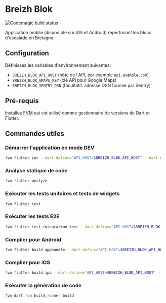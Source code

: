 # Breizh Blok

[![Codemagic build status](https://api.codemagic.io/apps/650ad9baab73c45ac24d4bca/ci/status_badge.svg)](https://codemagic.io/apps/650ad9baab73c45ac24d4bca/ci/latest_build)

Application mobile (disponible sur iOS et Android) répertoriant les blocs d'escalade en Bretagne

## Configuration

Définissez les variables d'environnement suivantes:

- `BREIZH_BLOK_API_HOST` (hôte de l'API, par exemple `api.example.com`)
- `BREIZH_BLOK_GMAPS_KEY` (clé API pour Google Maps)
- `BREIZH_BLOK_SENTRY_DSN` (facultatif. adresse DSN fournie par Sentry)

## Pré-requis

Installez [FVM](https://fvm.app/) qui est utilisé comme gestionnaire de versions de Dart et Flutter.

## Commandes utiles

### Démarrer l'application en mode DEV

```bash
fvm flutter run --dart-define="API_HOST=$BREIZH_BLOK_API_HOST" --dart-define="GMAPS_KEY=$BREIZH_BLOK_GMAPS_KEY" --debug
```

### Analyse statique de code

```bash
fvm flutter analyze
```

### Exécuter les tests unitaires et tests de widgets

```bash
fvm flutter test
```

### Exécuter les tests E2E

```bash
fvm flutter test integration_test --dart-define="API_HOST=$BREIZH_BLOK_API_HOST" --dart-define="GMAPS_KEY=$BREIZH_BLOK_GMAPS_KEY" --dart-define="REQUEST_TIMEOUT=20"
```

### Compiler pour Android

```bash
fvm flutter build appbundle --dart-define="API_HOST=$BREIZH_BLOK_API_HOST" --dart-define="GMAPS_KEY=$BREIZH_BLOK_GMAPS_KEY" --dart-define="SENTRY_DSN=$BREIZH_BLOK_SENTRY_DSN"
```

### Compiler pour iOS

```bash
fvm flutter build ipa --dart-define="API_HOST=$BREIZH_BLOK_API_HOST" --dart-define="GMAPS_KEY=$BREIZH_BLOK_GMAPS_KEY" --dart-define="SENTRY_DSN=$BREIZH_BLOK_SENTRY_DSN"
```

### Exécuter la génération de code

```bash
fvm dart run build_runner build
```